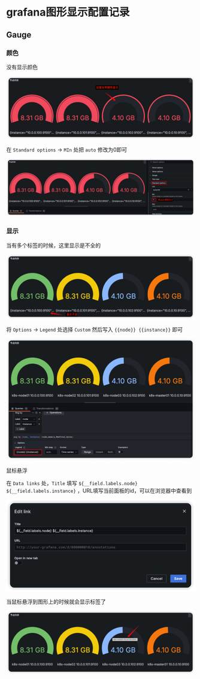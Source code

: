# grafana图形显示配置记录

## Gauge

### 颜色

没有显示颜色

![iShot_2025-02-10_18.56.49](https://raw.githubusercontent.com/pptfz/picgo-images/master/img/iShot_2025-02-10_18.56.49.png)



在 `Standard options` -> `MIn` 处把 `auto` 修改为0即可

![iShot_2025-02-10_19.00.05](https://raw.githubusercontent.com/pptfz/picgo-images/master/img/iShot_2025-02-10_19.00.05.png)



### 显示

当有多个标签的时候，这里显示是不全的

![iShot_2025-02-11_16.48.20](https://raw.githubusercontent.com/pptfz/picgo-images/master/img/iShot_2025-02-11_16.48.20.png)



将 `Options` -> `Legend` 处选择 `Custom` 然后写入 `{{node}} {{instance}}` 即可

![iShot_2025-02-11_16.53.53](https://raw.githubusercontent.com/pptfz/picgo-images/master/img/iShot_2025-02-11_16.53.53.png)



鼠标悬浮



在 `Data links` 处，`Title` 填写 `${__field.labels.node} ${__field.labels.instance}` ，URL填写当前面板的id，可以在浏览器中查看到

![iShot_2025-02-11_16.58.44](https://raw.githubusercontent.com/pptfz/picgo-images/master/img/iShot_2025-02-11_16.58.44.png)

当鼠标悬浮到图形上的时候就会显示标签了

![iShot_2025-02-11_17.03.06](https://raw.githubusercontent.com/pptfz/picgo-images/master/img/iShot_2025-02-11_17.03.06.png)